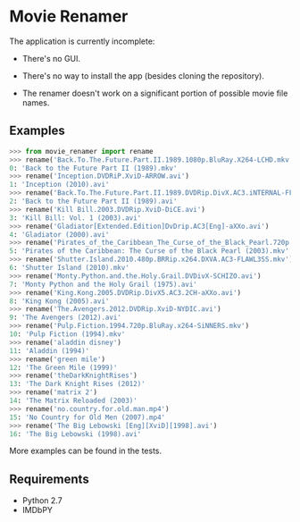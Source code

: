 Movie Renamer
=============
The application is currently incomplete:
 - There's no GUI.
 
 - There's no way to install the app (besides cloning the repository).

 - The renamer doesn't work on a significant portion of possible movie file names.
 
Examples
--------
```python
>>> from movie_renamer import rename
>>> rename('Back.To.The.Future.Part.II.1989.1080p.BluRay.X264-LCHD.mkv')
0: 'Back to the Future Part II (1989).mkv'
>>> rename('Inception.DVDRiP.XviD-ARROW.avi')
1: 'Inception (2010).avi'
>>> rename('Back.To.The.Future.Part.II.1989.DVDRip.DivX.AC3.iNTERNAL-FFM.avi')
2: 'Back to the Future Part II (1989).avi'
>>> rename('Kill Bill.2003.DVDRip.XviD-DiCE.avi')
3: 'Kill Bill: Vol. 1 (2003).avi'
>>> rename('Gladiator[Extended.Edition]DvDrip.AC3[Eng]-aXXo.avi')
4: 'Gladiator (2000).avi'
>>> rename('Pirates_of_the_Caribbean_The_Curse_of_the_Black_Pearl.720p.ESiR.mkv')
5: 'Pirates of the Caribbean: The Curse of the Black Pearl (2003).mkv'
>>> rename('Shutter.Island.2010.480p.BRRip.x264.DXVA.AC3-FLAWL3SS.mkv')
6: 'Shutter Island (2010).mkv'
>>> rename('Monty.Python.and.the.Holy.Grail.DVDivX-SCHIZO.avi')
7: 'Monty Python and the Holy Grail (1975).avi'
>>> rename('King.Kong.2005.DVDRip.DivX5.AC3.2CH-aXXo.avi')
8: 'King Kong (2005).avi'
>>> rename('The.Avengers.2012.DVDRip.XviD-NYDIC.avi')
9: 'The Avengers (2012).avi'
>>> rename('Pulp.Fiction.1994.720p.BluRay.x264-SiNNERS.mkv')
10: 'Pulp Fiction (1994).mkv'
>>> rename('aladdin disney')
11: 'Aladdin (1994)'
>>> rename('green mile')
12: 'The Green Mile (1999)'
>>> rename('theDarkKnightRises')
13: 'The Dark Knight Rises (2012)'
>>> rename('matrix 2')
14: 'The Matrix Reloaded (2003)'
>>> rename('no.country.for.old.man.mp4')
15: 'No Country for Old Men (2007).mp4'
>>> rename('The Big Lebowski [Eng][XviD][1998].avi')
16: 'The Big Lebowski (1998).avi'
```

More examples can be found in the tests.

Requirements
------------
 - Python 2.7
 - IMDbPY